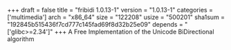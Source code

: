 +++
draft = false
title = "fribidi 1.0.13-1"
version = "1.0.13-1"
categories = ['multimedia']
arch = "x86_64"
size = "122208"
usize = "500201"
sha1sum = "192845b515436f7cd777c145fad69f8d32b25e09"
depends = "['glibc>=2.34']"
+++
A Free Implementation of the Unicode BiDirectional algorithm